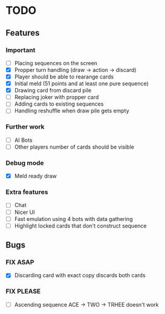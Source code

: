 # TODO

## Features
### Important
- [ ] Placing sequences on the screen
- [x] Propper turn handling (draw -> action -> discard)
- [x] Player should be able to rearange cards
- [x] Initial meld (51 points and at least one pure sequence)
- [x] Drawing card from discard pile
- [ ] Replacing joker with propper card
- [ ] Adding cards to existing sequences
- [ ] Handling reshuffle when draw pile gets empty

### Further work
- [ ] AI Bots
- [ ] Other players number of cards should be visible

### Debug mode
- [x] Meld ready draw 

### Extra features 
- [ ] Chat
- [ ] Nicer UI
- [ ] Fast emulation using 4 bots with data gathering
- [ ] Highlight locked cards that don't construct sequence

## Bugs
### FIX ASAP
- [x] Discarding card with exact copy discards both cards



### FIX PLEASE
- [ ] Ascending sequence ACE -> TWO -> TRHEE doesn't work
